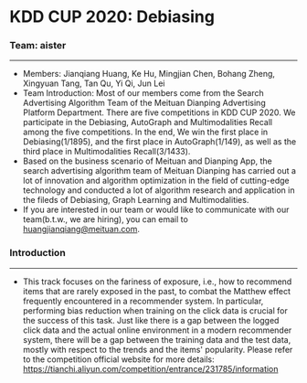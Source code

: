 # KDD CUP 2020: Debiasing
### Team: aister
***
+ Members: Jianqiang Huang, Ke Hu, Mingjian Chen, Bohang Zheng, Xingyuan Tang, Tan Qu, Yi Qi, Jun Lei
+ Team Introduction: Most of our members come from the Search Advertising Algorithm Team of the Meituan Dianping Advertising Platform Department. There are five competitions in KDD CUP 2020. We participate in the Debiasing, AutoGraph and Multimodalities Recall among the five competitions. In the end, We win the first place in Debiasing(1/1895), and the first place in AutoGraph(1/149), as well as the third place in Multimodalities Recall(3/1433).
+ Based on the business scenario of Meituan and Dianping App, the search advertising algorithm team of Meituan Dianping has carried out a lot of innovation and algorithm optimization in the field of cutting-edge technology and conducted a lot of algorithm research and application in the fileds of Debiasing, Graph Learning and Multimodalities.
+ If you are interested in our team or would like to communicate with our team(b.t.w., we are hiring), you can email to huangjianqiang@meituan.com.

### Introduction
***
+ This track focuses on the fariness of exposure, i.e., how to recommend items that are rarely exposed in the past, to combat the Matthew effect frequently encountered in a recommender system. In particular, performing bias reduction when training on the click data is crucial for the success of this task. Just like there is a gap between the logged click data and the actual online environment in a modern recommender system, there will be a gap between the training data and the test data, mostly with respect to the trends and the items' popularity. Please refer to the competition official website for more details: https://tianchi.aliyun.com/competition/entrance/231785/information
